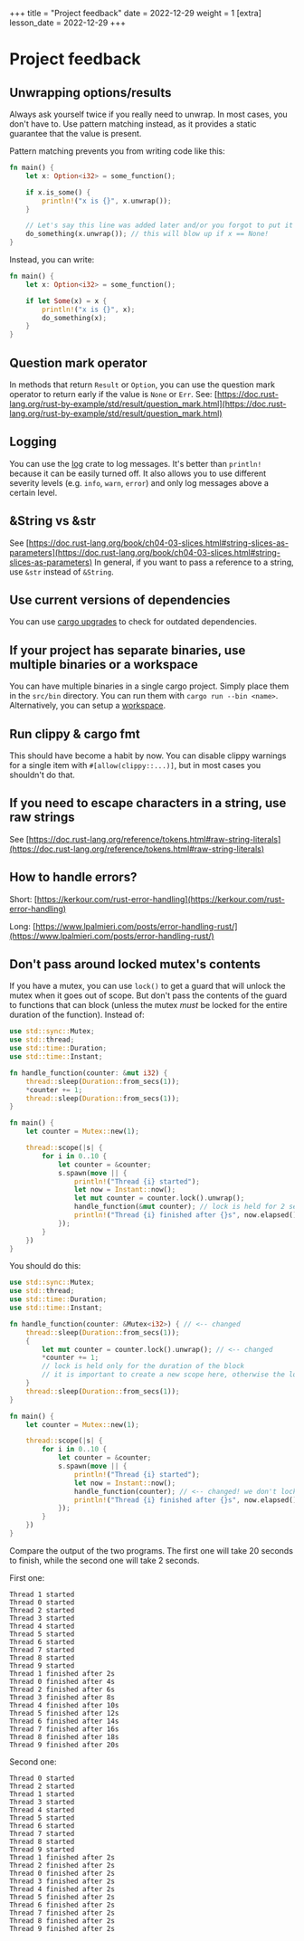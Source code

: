 +++
title = "Project feedback"
date = 2022-12-29
weight = 1
[extra]
lesson_date = 2022-12-29
+++

# Project feedback

## Unwrapping options/results

Always ask yourself twice if you really need to unwrap. In most cases, you don't have to. Use pattern matching instead,
as it provides a static guarantee that the value is present.

Pattern matching prevents you from writing code like this:

```rust
fn main() {
    let x: Option<i32> = some_function();

    if x.is_some() {
        println!("x is {}", x.unwrap());
    }

    // Let's say this line was added later and/or you forgot to put it in the if statement.
    do_something(x.unwrap()); // this will blow up if x == None!
}
```

Instead, you can write:

```rust
fn main() {
    let x: Option<i32> = some_function();

    if let Some(x) = x {
        println!("x is {}", x);
        do_something(x);
    }
}
```

## Question mark operator

In methods that return `Result` or `Option`, you can use the question mark operator to return early if the value is `None` or `Err`.
See: [https://doc.rust-lang.org/rust-by-example/std/result/question_mark.html](https://doc.rust-lang.org/rust-by-example/std/result/question_mark.html)

## Logging

You can use the [log](https://crates.io/crates/log) crate to log messages. It's better than `println!` because it
can be easily turned off. It also allows you to use different severity levels (e.g. `info`, `warn`, `error`) and only
log messages above a certain level.

## &String vs &str

See [https://doc.rust-lang.org/book/ch04-03-slices.html#string-slices-as-parameters](https://doc.rust-lang.org/book/ch04-03-slices.html#string-slices-as-parameters)
In general, if you want to pass a reference to a string, use `&str` instead of `&String`.

## Use current versions of dependencies

You can use [cargo upgrades](https://crates.io/crates/cargo-upgrades) to check for outdated dependencies.

## If your project has separate binaries, use multiple binaries or a workspace

You can have multiple binaries in a single cargo project. Simply place them in the `src/bin` directory.
You can run them with `cargo run --bin <name>`. Alternatively, you can setup a
[workspace](https://doc.rust-lang.org/book/ch14-03-cargo-workspaces.html).

## Run clippy & cargo fmt

This should have become a habit by now. You can disable clippy warnings for a single item with `#[allow(clippy::...)]`,
but in most cases you shouldn't do that.

## If you need to escape characters in a string, use raw strings

See [https://doc.rust-lang.org/reference/tokens.html#raw-string-literals](https://doc.rust-lang.org/reference/tokens.html#raw-string-literals)

## How to handle errors?

Short: [https://kerkour.com/rust-error-handling](https://kerkour.com/rust-error-handling)

Long: [https://www.lpalmieri.com/posts/error-handling-rust/](https://www.lpalmieri.com/posts/error-handling-rust/)

## Don't pass around locked mutex's contents

If you have a mutex, you can use `lock()` to get a guard that will unlock the mutex when it goes out of scope.
But don't pass the contents of the guard to functions that can block (unless the mutex _must_ be locked for
the entire duration of the function).
Instead of:

```rust
use std::sync::Mutex;
use std::thread;
use std::time::Duration;
use std::time::Instant;

fn handle_function(counter: &mut i32) {
    thread::sleep(Duration::from_secs(1));
    *counter += 1;
    thread::sleep(Duration::from_secs(1));
}

fn main() {
    let counter = Mutex::new(1);

    thread::scope(|s| {
        for i in 0..10 {
            let counter = &counter;
            s.spawn(move || {
                println!("Thread {i} started");
                let now = Instant::now();
                let mut counter = counter.lock().unwrap();
                handle_function(&mut counter); // lock is held for 2 seconds
                println!("Thread {i} finished after {}s", now.elapsed().as_secs());
            });
        }
    })
}
```

You should do this:

```rust
use std::sync::Mutex;
use std::thread;
use std::time::Duration;
use std::time::Instant;

fn handle_function(counter: &Mutex<i32>) { // <-- changed
    thread::sleep(Duration::from_secs(1));
    {
        let mut counter = counter.lock().unwrap(); // <-- changed
        *counter += 1;
        // lock is held only for the duration of the block
        // it is important to create a new scope here, otherwise the lock would be held for another second
    }
    thread::sleep(Duration::from_secs(1));
}

fn main() {
    let counter = Mutex::new(1);

    thread::scope(|s| {
        for i in 0..10 {
            let counter = &counter;
            s.spawn(move || {
                println!("Thread {i} started");
                let now = Instant::now();
                handle_function(counter); // <-- changed! we don't lock here
                println!("Thread {i} finished after {}s", now.elapsed().as_secs());
            });
        }
    })
}

```

Compare the output of the two programs. The first one will take 20 seconds to finish, while the second one will take 2 seconds.

First one:

```
Thread 1 started
Thread 0 started
Thread 2 started
Thread 3 started
Thread 4 started
Thread 5 started
Thread 6 started
Thread 7 started
Thread 8 started
Thread 9 started
Thread 1 finished after 2s
Thread 0 finished after 4s
Thread 2 finished after 6s
Thread 3 finished after 8s
Thread 4 finished after 10s
Thread 5 finished after 12s
Thread 6 finished after 14s
Thread 7 finished after 16s
Thread 8 finished after 18s
Thread 9 finished after 20s

```

Second one:

```
Thread 0 started
Thread 2 started
Thread 1 started
Thread 3 started
Thread 4 started
Thread 5 started
Thread 6 started
Thread 7 started
Thread 8 started
Thread 9 started
Thread 1 finished after 2s
Thread 2 finished after 2s
Thread 0 finished after 2s
Thread 3 finished after 2s
Thread 4 finished after 2s
Thread 5 finished after 2s
Thread 6 finished after 2s
Thread 7 finished after 2s
Thread 8 finished after 2s
Thread 9 finished after 2s
```
